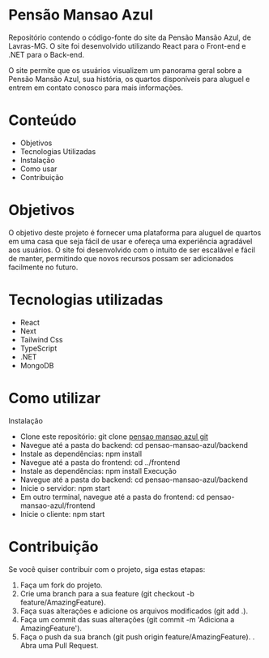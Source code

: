 # Pensão Mansao Azul
Repositório contendo o código-fonte do site da Pensão Mansão Azul, de Lavras-MG. O site foi desenvolvido utilizando React para o Front-end e .NET para o Back-end.

O site permite que os usuários visualizem um panorama geral sobre a Pensão Mansão Azul, sua história, os quartos disponíveis para aluguel e entrem em contato conosco para mais informações.

# Conteúdo
- Objetivos
- Tecnologias Utilizadas
- Instalação
- Como usar
- Contribuição

# Objetivos
O objetivo deste projeto é fornecer uma plataforma para aluguel de quartos em uma casa que seja fácil de usar e ofereça uma experiência agradável aos usuários. O site foi desenvolvido com o intuito de ser escalável e fácil de manter, permitindo que novos recursos possam ser adicionados facilmente no futuro.

# Tecnologias utilizadas
- React
- Next
- Tailwind Css
- TypeScript
- .NET
- MongoDB

# Como utilizar
Instalação
- Clone este repositório: git clone [pensao mansao azul git](https://github.com/LeoJunioYuri/pensao-mansao-azul)
- Navegue até a pasta do backend: cd pensao-mansao-azul/backend
- Instale as dependências: npm install
- Navegue até a pasta do frontend: cd ../frontend
- Instale as dependências: npm install
Execução
- Navegue até a pasta do backend: cd pensao-mansao-azul/backend
- Inicie o servidor: npm start
- Em outro terminal, navegue até a pasta do frontend: cd pensao-mansao-azul/frontend
- Inicie o cliente: npm start

# Contribuição
Se você quiser contribuir com o projeto, siga estas etapas:

1. Faça um fork do projeto.
2. Crie uma branch para a sua feature (git checkout -b feature/AmazingFeature).
3. Faça suas alterações e adicione os arquivos modificados (git add .).
4. Faça um commit das suas alterações (git commit -m 'Adiciona a AmazingFeature').
5. Faça o push da sua branch (git push origin feature/AmazingFeature).
. Abra uma Pull Request.


